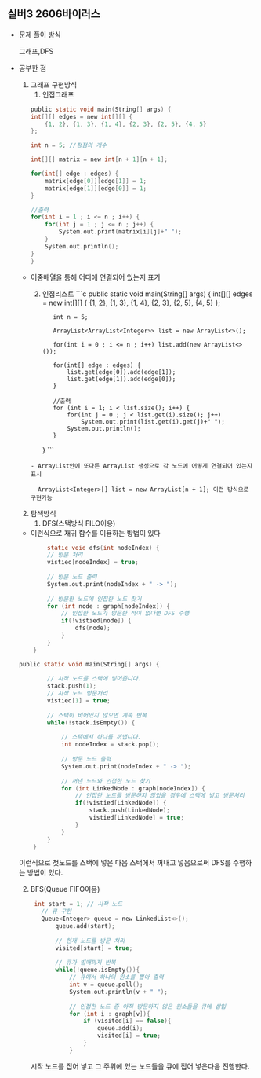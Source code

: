 ## 실버3 2606바이러스

- 문제 풀이 방식

   그래프,DFS

- 공부한 점
  1) 그래프 구현방식
      1. 인접그래프
        ```c
        public static void main(String[] args) {
		int[][] edges = new int[][] {
			{1, 2}, {1, 3}, {1, 4}, {2, 3}, {2, 5}, {4, 5}
		};
		
		int n = 5; //정점의 개수
		
		int[][] matrix = new int[n + 1][n + 1];
		
		for(int[] edge : edges) {
			matrix[edge[0]][edge[1]] = 1;
			matrix[edge[1]][edge[0]] = 1;
		}
		
        //출력
		for(int i = 1 ; i <= n ; i++) {
			for(int j = 1 ; j <= n ; j++) {
				System.out.print(matrix[i][j]+" ");
			}
			System.out.println();
		}
	  }
	  ```

  - 이중배열을 통해 어디에 연결되어 있는지 표기


      2. 인접리스트
        ```c
         public static void main(String[] args) {
        		int[][] edges = new int[][] {
        			{1, 2}, {1, 3}, {1, 4}, {2, 3}, {2, 5}, {4, 5}
        		};
        		
        		int n = 5;
        		
        		ArrayList<ArrayList<Integer>> list = new ArrayList<>();
        		
        		for(int i = 0 ; i <= n ; i++) list.add(new ArrayList<>());
        		
        		for(int[] edge : edges) {
        			list.get(edge[0]).add(edge[1]);
        			list.get(edge[1]).add(edge[0]);
        		}
        		
                //출력
        		for (int i = 1; i < list.size(); i++) {
        			for(int j = 0 ; j < list.get(i).size(); j++) 
        				System.out.print(list.get(i).get(j)+" ");
        			System.out.println();
        		}
        	}
    	```

  
        - ArrayList안에 또다른 ArrayList 생성으로 각 노드에 어떻게 연결되어 있는지 표시
  
          ArrayList<Integer>[] list = new ArrayList[n + 1]; 이런 방식으로 구현가능
  
  2) 탐색방식
     1. DFS(스택방식 FILO이용)

	- 이런식으로 재귀 함수를 이용하는 방법이 있다

	```c
 	        static void dfs(int nodeIndex) {
			// 방문 처리
			vistied[nodeIndex] = true;
			
			// 방문 노드 출력
			System.out.print(nodeIndex + " -> ");
			
			// 방문한 노드에 인접한 노드 찾기
			for (int node : graph[nodeIndex]) {
				// 인접한 노드가 방문한 적이 없다면 DFS 수행
				if(!vistied[node]) {
					dfs(node);
				}
			}
		}
 
 	```

	```c
   public static void main(String[] args) {
			
			// 시작 노드를 스택에 넣어줍니다.
			stack.push(1);
			// 시작 노드 방문처리
			vistied[1] = true;
			
			// 스택이 비어있지 않으면 계속 반복
			while(!stack.isEmpty()) {
				
				// 스택에서 하나를 꺼냅니다.
				int nodeIndex = stack.pop();
				
				// 방문 노드 출력
				System.out.print(nodeIndex + " -> ");
				
				// 꺼낸 노드와 인접한 노드 찾기
				for (int LinkedNode : graph[nodeIndex]) {
					// 인접한 노드를 방문하지 않았을 경우에 스택에 넣고 방문처리 
					if(!vistied[LinkedNode]) {
						stack.push(LinkedNode);
						vistied[LinkedNode] = true;
					}
				}
			}
		}
 	```

  이런식으로 첫노드를 스택에 넣은 다음 스택에서 꺼내고 넣음으로써 DFS를 수행하는 방법이 있다.

  2. BFS(Queue FIFO이용)
     
     ```c
      int start = 1; // 시작 노드
        // 큐 구현
        Queue<Integer> queue = new LinkedList<>();
            queue.add(start);
            
            // 현재 노드를 방문 처리
            visited[start] = true;
            
            // 큐가 빌때까지 반복
            while(!queue.isEmpty()){
                // 큐에서 하나의 원소를 뽑아 출력
                int v = queue.poll();
                System.out.println(v + " ");
                
                // 인접한 노드 중 아직 방문하지 않은 원소들을 큐에 삽입
                for (int i : graph[v]){
                    if (visited[i] == false){
                        queue.add(i);
                        visited[i] = true;
                    }
                }
     ```

     시작 노드를 집어 넣고 그 주위에 있는 노드들을 큐에 집어 넣은다음 진행한다.
